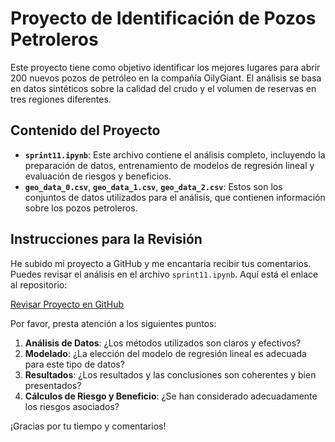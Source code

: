 # Proyecto de Identificación de Pozos Petroleros

Este proyecto tiene como objetivo identificar los mejores lugares para abrir 200 nuevos pozos de petróleo en la compañía OilyGiant. El análisis se basa en datos sintéticos sobre la calidad del crudo y el volumen de reservas en tres regiones diferentes.

## Contenido del Proyecto

- **`sprint11.ipynb`**: Este archivo contiene el análisis completo, incluyendo la preparación de datos, entrenamiento de modelos de regresión lineal y evaluación de riesgos y beneficios.
- **`geo_data_0.csv`**, **`geo_data_1.csv`**, **`geo_data_2.csv`**: Estos son los conjuntos de datos utilizados para el análisis, que contienen información sobre los pozos petroleros.

## Instrucciones para la Revisión

He subido mi proyecto a GitHub y me encantaría recibir tus comentarios. Puedes revisar el análisis en el archivo `sprint11.ipynb`. Aquí está el enlace al repositorio:

[Revisar Proyecto en GitHub](https://github.com/<tu_usuario>/<nombre_repositorio>)

Por favor, presta atención a los siguientes puntos:

1. **Análisis de Datos**: ¿Los métodos utilizados son claros y efectivos?
2. **Modelado**: ¿La elección del modelo de regresión lineal es adecuada para este tipo de datos?
3. **Resultados**: ¿Los resultados y las conclusiones son coherentes y bien presentados?
4. **Cálculos de Riesgo y Beneficio**: ¿Se han considerado adecuadamente los riesgos asociados?

¡Gracias por tu tiempo y comentarios!
